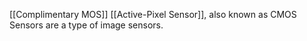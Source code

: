 [[Complimentary MOS]] [[Active-Pixel Sensor]], also known as CMOS Sensors are a type of image sensors.